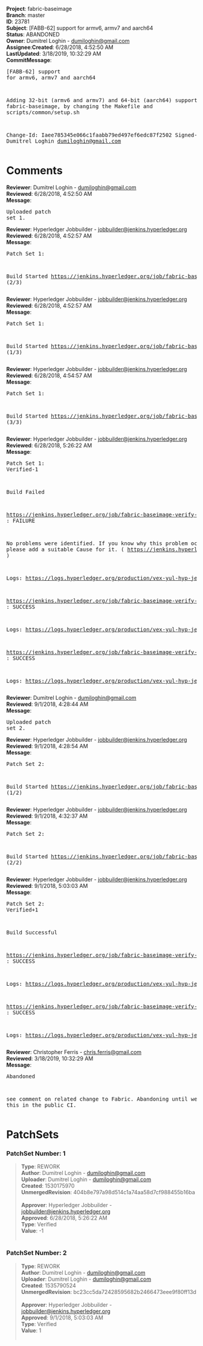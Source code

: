 <strong>Project</strong>: fabric-baseimage</br><strong>Branch</strong>: master<br><strong>ID</strong>: 23781<br><strong>Subject</strong>: [FABB-62] support for armv6, armv7 and aarch64<br><strong>Status</strong>: ABANDONED<br><strong>Owner</strong>: Dumitrel Loghin - dumiloghin@gmail.com<br><strong>Assignee</strong>:<strong>Created</strong>: 6/28/2018, 4:52:50 AM<br><strong>LastUpdated</strong>: 3/18/2019, 10:32:29 AM<br><strong>CommitMessage</strong>:<br><pre>[FABB-62] support for armv6, armv7 and aarch64

Adding 32-bit (armv6 and armv7) and 64-bit (aarch64) support
in fabric-baseimage, by changing the Makefile and
scripts/common/setup.sh

Change-Id: Iaee785345e066c1faabb79ed497ef6edc87f2502
Signed-off-by: Dumitrel Loghin <dumiloghin@gmail.com>
</pre><h1>Comments</h1><strong>Reviewer</strong>: Dumitrel Loghin - dumiloghin@gmail.com<br><strong>Reviewed</strong>: 6/28/2018, 4:52:50 AM<br><strong>Message</strong>: <pre>Uploaded patch set 1.</pre><strong>Reviewer</strong>: Hyperledger Jobbuilder - jobbuilder@jenkins.hyperledger.org<br><strong>Reviewed</strong>: 6/28/2018, 4:52:57 AM<br><strong>Message</strong>: <pre>Patch Set 1:

Build Started https://jenkins.hyperledger.org/job/fabric-baseimage-verify-docker-s390x/187/ (2/3)</pre><strong>Reviewer</strong>: Hyperledger Jobbuilder - jobbuilder@jenkins.hyperledger.org<br><strong>Reviewed</strong>: 6/28/2018, 4:52:57 AM<br><strong>Message</strong>: <pre>Patch Set 1:

Build Started https://jenkins.hyperledger.org/job/fabric-baseimage-verify-docker-ppc64le/200/ (1/3)</pre><strong>Reviewer</strong>: Hyperledger Jobbuilder - jobbuilder@jenkins.hyperledger.org<br><strong>Reviewed</strong>: 6/28/2018, 4:54:57 AM<br><strong>Message</strong>: <pre>Patch Set 1:

Build Started https://jenkins.hyperledger.org/job/fabric-baseimage-verify-docker-x86_64/209/ (3/3)</pre><strong>Reviewer</strong>: Hyperledger Jobbuilder - jobbuilder@jenkins.hyperledger.org<br><strong>Reviewed</strong>: 6/28/2018, 5:26:22 AM<br><strong>Message</strong>: <pre>Patch Set 1: Verified-1

Build Failed 

https://jenkins.hyperledger.org/job/fabric-baseimage-verify-docker-s390x/187/ : FAILURE

No problems were identified. If you know why this problem occurred, please add a suitable Cause for it. ( https://jenkins.hyperledger.org/job/fabric-baseimage-verify-docker-s390x/187/ )

Logs: https://logs.hyperledger.org/production/vex-yul-hyp-jenkins-3/fabric-baseimage-verify-docker-s390x/187

https://jenkins.hyperledger.org/job/fabric-baseimage-verify-docker-ppc64le/200/ : SUCCESS

Logs: https://logs.hyperledger.org/production/vex-yul-hyp-jenkins-3/fabric-baseimage-verify-docker-ppc64le/200

https://jenkins.hyperledger.org/job/fabric-baseimage-verify-docker-x86_64/209/ : SUCCESS

Logs: https://logs.hyperledger.org/production/vex-yul-hyp-jenkins-3/fabric-baseimage-verify-docker-x86_64/209</pre><strong>Reviewer</strong>: Dumitrel Loghin - dumiloghin@gmail.com<br><strong>Reviewed</strong>: 9/1/2018, 4:28:44 AM<br><strong>Message</strong>: <pre>Uploaded patch set 2.</pre><strong>Reviewer</strong>: Hyperledger Jobbuilder - jobbuilder@jenkins.hyperledger.org<br><strong>Reviewed</strong>: 9/1/2018, 4:28:54 AM<br><strong>Message</strong>: <pre>Patch Set 2:

Build Started https://jenkins.hyperledger.org/job/fabric-baseimage-verify-docker-s390x/226/ (1/2)</pre><strong>Reviewer</strong>: Hyperledger Jobbuilder - jobbuilder@jenkins.hyperledger.org<br><strong>Reviewed</strong>: 9/1/2018, 4:32:37 AM<br><strong>Message</strong>: <pre>Patch Set 2:

Build Started https://jenkins.hyperledger.org/job/fabric-baseimage-verify-docker-x86_64/242/ (2/2)</pre><strong>Reviewer</strong>: Hyperledger Jobbuilder - jobbuilder@jenkins.hyperledger.org<br><strong>Reviewed</strong>: 9/1/2018, 5:03:03 AM<br><strong>Message</strong>: <pre>Patch Set 2: Verified+1

Build Successful 

https://jenkins.hyperledger.org/job/fabric-baseimage-verify-docker-x86_64/242/ : SUCCESS

Logs: https://logs.hyperledger.org/production/vex-yul-hyp-jenkins-3/fabric-baseimage-verify-docker-x86_64/242

https://jenkins.hyperledger.org/job/fabric-baseimage-verify-docker-s390x/226/ : SUCCESS

Logs: https://logs.hyperledger.org/production/vex-yul-hyp-jenkins-3/fabric-baseimage-verify-docker-s390x/226</pre><strong>Reviewer</strong>: Christopher Ferris - chris.ferris@gmail.com<br><strong>Reviewed</strong>: 3/18/2019, 10:32:29 AM<br><strong>Message</strong>: <pre>Abandoned

see comment on related change to Fabric. Abandoning until we can test this in the public CI.</pre><h1>PatchSets</h1><h3>PatchSet Number: 1</h3><blockquote><strong>Type</strong>: REWORK<br><strong>Author</strong>: Dumitrel Loghin - dumiloghin@gmail.com<br><strong>Uploader</strong>: Dumitrel Loghin - dumiloghin@gmail.com<br><strong>Created</strong>: 1530175970<br><strong>UnmergedRevision</strong>: 404b8e797a98d514c1a74aa58d7cf988455b16ba<br><br><strong>Approver</strong>: Hyperledger Jobbuilder - jobbuilder@jenkins.hyperledger.org<br><strong>Approved</strong>: 6/28/2018, 5:26:22 AM<br><strong>Type</strong>: Verified<br><strong>Value</strong>: -1<br><br></blockquote><h3>PatchSet Number: 2</h3><blockquote><strong>Type</strong>: REWORK<br><strong>Author</strong>: Dumitrel Loghin - dumiloghin@gmail.com<br><strong>Uploader</strong>: Dumitrel Loghin - dumiloghin@gmail.com<br><strong>Created</strong>: 1535790524<br><strong>UnmergedRevision</strong>: bc23cc5da72428595682b2466473eee9f80ff13d<br><br><strong>Approver</strong>: Hyperledger Jobbuilder - jobbuilder@jenkins.hyperledger.org<br><strong>Approved</strong>: 9/1/2018, 5:03:03 AM<br><strong>Type</strong>: Verified<br><strong>Value</strong>: 1<br><br></blockquote>